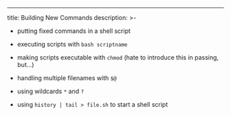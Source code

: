 ---
title: Building New Commands
description: >-
  - putting fixed commands in a shell script

  - executing scripts with `bash scriptname`

  - making scripts executable with `chmod` (hate to introduce this in passing,
  but...)

  - handling multiple filenames with `$@`

  - using wildcards `*` and `?`

  - using `history | tail > file.sh` to start a shell script
